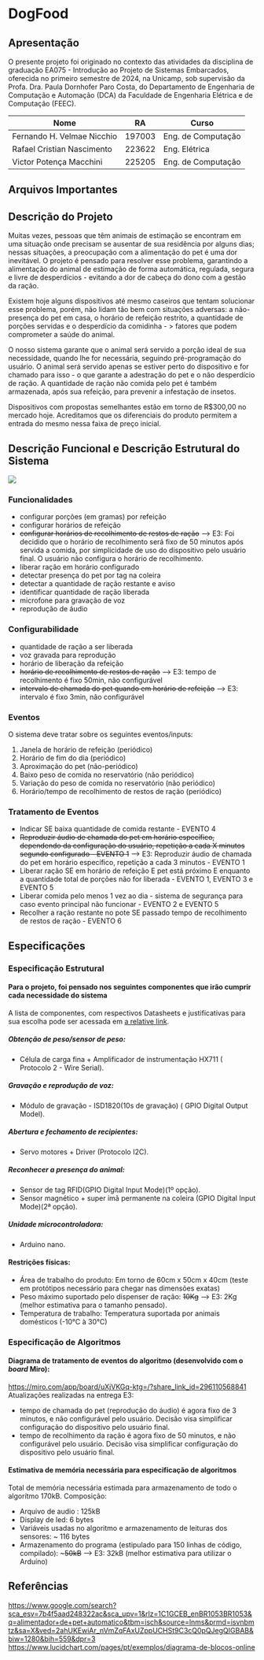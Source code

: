 # DogFood

## Apresentação
O presente projeto foi originado no contexto das atividades da disciplina de graduação EA075 - Introdução ao Projeto de Sistemas Embarcados, oferecida no primeiro semestre de 2024, na Unicamp, sob supervisão da Profa. Dra. Paula Dornhofer Paro Costa, do Departamento de Engenharia de Computação e Automação (DCA) da Faculdade de Engenharia Elétrica e de Computação (FEEC).

 |Nome  | RA | Curso|
 |--|--|--|
 | Fernando H. Velmae Nicchio  | 197003  | Eng. de Computação|
 | Rafael Cristian Nascimento  | 223622  | Eng. Elétrica|
 | Victor Potença Macchini | 225205  | Eng.  de Computação |

## Arquivos Importantes


## Descrição do Projeto
Muitas vezes, pessoas que têm animais de estimação se encontram em uma situação onde precisam se ausentar de sua residência por alguns dias; nessas situações, a preocupação com a alimentação do pet é uma dor inevitável. O projeto é pensado para resolver esse problema,  garantindo a alimentação do animal de estimação de forma automática, regulada, segura e livre de desperdícios - evitando a dor de cabeça do dono com a gestão da ração.

Existem hoje alguns dispositivos até mesmo caseiros que tentam solucionar esse problema, porém, não lidam tão bem com situações adversas: a não-presença do pet em casa, o horário de refeição restrito, a quantidade de porções servidas e o desperdício da comidinha - > fatores que podem comprometer a saúde do animal.

O nosso sistema garante que o animal será servido a porção ideal de sua necessidade, quando lhe for necessária, seguindo pré-programação do usuário. O animal será servido apenas se estiver perto do dispositivo e for chamado para isso - o que garante a adestração do pet e o não desperdício de ração. A quantidade de ração não comida pelo pet é também armazenada, após sua refeição, para prevenir a infestação de insetos.

Dispositivos com propostas semelhantes estão em torno de R$300,00 no mercado hoje. Acreditamos que os diferenciais do produto permitem a entrada do mesmo nessa faixa de preço inicial.



## Descrição Funcional e Descrição Estrutural do Sistema
<img src="\dogfood_diagr.png">

### Funcionalidades
- configurar porções (em gramas) por refeição
- configurar horários de refeição
- ~~configurar horários de recolhimento de restos de ração~~ --> E3: Foi decidido que o horário de recolhimento será fixo de 50 minutos após servida a comida, por simplicidade de uso do dispositivo pelo usuário final. O usuário não configura o horário de recolhimento.
- liberar ração em horário configurado
- detectar presença do pet por tag na coleira
- detectar a quantidade de ração restante e aviso
- identificar quantidade de ração liberada
- microfone para gravação de voz
- reprodução de áudio


### Configurabilidade
- quantidade de ração a ser liberada
- voz gravada para reprodução
- horário de liberação da refeição
- ~~horário de recolhimento de restos de ração~~ --> E3: tempo de recolhimento é fixo 50min, não configurável
- ~~intervalo de chamada do pet quando em horário de refeição~~ --> E3: intervalo é fixo 3min, não configurável


### Eventos
O sistema deve tratar sobre os seguintes eventos/inputs:
1. Janela de horário de refeição (periódico)
2. Horário de fim do dia (periódico)
3. Aproximação do pet (não-periódico)
4. Baixo peso de comida no reservatório (não periódico)
5. Variação do peso de comida no reservatório (não periódico)
6. Horário/tempo de recolhimento de restos de ração (periódico)

### Tratamento de Eventos
- Indicar SE baixa quantidade de comida restante - EVENTO 4
- ~~Reproduzir áudio de chamada do pet em horário específico, dependendo da configuração do usuário, repetição a cada X minutos segundo configurado - EVENTO 1~~ --> E3: Reproduzir áudio de chamada do pet em horário específico, repetição a cada 3 minutos - EVENTO 1
- Liberar ração SE em horário de refeição E pet está próximo E enquanto a quantidade total de porções não for liberada - EVENTO 1, EVENTO 3 e EVENTO 5
- Liberar comida pelo menos 1 vez ao dia - sistema de segurança para caso evento principal não funcionar - EVENTO 2 e EVENTO 5
- Recolher a ração restante no pote SE passado tempo de recolhimento de restos de ração - EVENTO 6

## Especificações

### Especificação Estrutural

#### Para o projeto, foi pensado nos seguintes componentes que irão cumprir cada necessidade do sistema
A lista de componentes, com respectivos Datasheets e justificativas para sua escolha pode ser acessada em [a relative link](components.md).
##### Obtenção de peso/sensor de peso:
 - Célula de carga fina + Amplificador de instrumentação HX711 ( Protocolo 2 - Wire Serial).

##### Gravação e reprodução de voz:
- Módulo de gravação - ISD1820(10s de gravação) ( GPIO Digital Output Model).

##### Abertura e fechamento de recipientes:
- Servo motores + Driver (Protocolo I2C).

##### Reconhecer a presença do animal:
- Sensor de tag RFID(GPIO Digital Input Mode)(1º opção).
- Sensor magnético + super imã permanente na coleira (GPIO Digital Input Mode)(2ª opção).

##### Unidade microcontroladora:
- Arduino nano.

#### Restrições físicas:
- Área de trabalho do produto: Em torno de 60cm x 50cm x 40cm (teste em protótipos necessário para chegar nas dimensões exatas)
- Peso máximo suportado pelo dispenser de ração: ~~10Kg~~ --> E3: 2Kg (melhor estimativa para o tamanho pensado).
- Temperatura de trabalho: Temperatura suportada por animais domésticos (-10°C à 30°C)

### Especificação de Algoritmos 
#### Diagrama de tratamento de eventos do algoritmo (desenvolvido com o _board_ Miro):
https://miro.com/app/board/uXjVKGq-ktg=/?share_link_id=296110568841
Atualizações realizadas na entrega E3: 
- tempo de chamada do pet (reprodução do áudio) é agora fixo de 3 minutos, e não configurável pelo usuário. Decisão visa simplificar configuração do dispositivo pelo usuário final.
- tempo de recolhimento da ração é agora fixo de 50 minutos, e não configurável pelo usuário. Decisão visa simplificar configuração do dispositivo pelo usuário final.

#### Estimativa de memória necessária para especificação de algoritmos
Total de memória necessária estimada para armazenamento de todo o algorítmo 170kB. Composição:
- Arquivo de audio : 125kB
- Display de led: 6 bytes
- Variáveis usadas no algoritmo e armazenamento de leituras dos sensores:  ~ 116 bytes
- Armazenamento do programa (estipulado para 150 linhas de código, compilado): ~~~50kB~~ --> E3: 32kB (melhor estimativa para utilizar o Arduíno)

## Referências
https://www.google.com/search?sca_esv=7b4f5aad248322ac&sca_upv=1&rlz=1C1GCEB_enBR1053BR1053&q=alimentador+de+pet+automatico&tbm=isch&source=lnms&prmd=isvnbmtz&sa=X&ved=2ahUKEwiAr_nVmZqFAxUZppUCHSt9C3cQ0pQJegQIGBAB&biw=1280&bih=559&dpr=3
https://www.lucidchart.com/pages/pt/exemplos/diagrama-de-blocos-online
